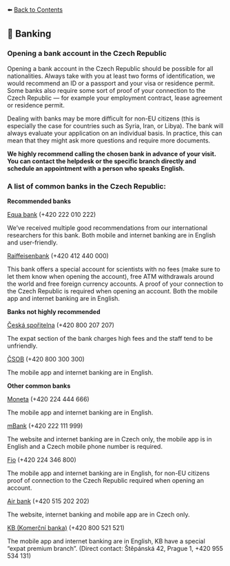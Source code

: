 ⬅️ <a href="https://github.com/prgai/Practical-Guide-for-a-Happy-Life-in-Prague/blob/Index/Contents/Contents.md">Back to Contents</a>

## 🏧 Banking

### Opening a bank account in the Czech Republic

Opening a bank account in the Czech Republic should be possible for all nationalities. Always take with you at least two forms of identification, we would recommend an ID or a passport and your visa or residence permit. Some banks also require some sort of proof of your connection to the Czech Republic — for example your employment contract, lease agreement or residence permit. 

Dealing with banks may be more difficult for non-EU citizens (this is especially the case for countries such as Syria, Iran, or Libya). The bank will always evaluate your application on an individual basis. In practice, this can mean that they might ask more questions and require more documents.

**We highly recommend calling the chosen bank in advance of your visit. You can contact the helpdesk or the specific branch directly and schedule an appointment with a person who speaks English.**

### A list of common banks in the Czech Republic:

**Recommended banks**

[Equa bank](https://www.equabank.cz/en?_locale=en) (+420 222 010 222)

We’ve received multiple good recommendations from our international researchers for this bank. Both mobile and internet banking are in English and user-friendly.

[Raiffeisenbank](https://www.rb.cz/en) (+420 412 440 000)

This bank offers a special account for scientists with no fees (make sure to let them know when opening the account), free ATM withdrawals around the world and free foreign currency accounts. A proof of your connection to the Czech Republic is required when opening an account. Both the mobile app and internet banking are in English.

**Banks not highly recommended**

[Česká spořitelna](https://www.csas.cz/en/personal-finance) (+420 800 207 207)

The expat section of the bank charges high fees and the staff tend to be unfriendly.

[ČSOB](https://www.csob.cz/portal/people) (+420 800 300 300)

The mobile app and internet banking are in English.

**Other common banks**

[Moneta](https://www.moneta.cz/web/en) (+420 224 444 666)

The mobile app and internet banking are in English.

[mBank](https://www.mbank.cz/osobni/) (+420 222 111 999)

The website and internet banking are in Czech only, the mobile app is in English and a Czech mobile phone number is required.

[Fio](https://www.fio.cz/) (+420 224 346 800)

The mobile app and internet banking are in English, for non-EU citizens proof of connection to the Czech Republic required when opening an account.

[Air bank](https://www.airbank.cz/) (+420 515 202 202)

The website, internet banking and mobile app are in Czech only.

[KB (Komerční banka)](https://www.kb.cz/en/) (+420 800 521 521)

The mobile app and internet banking are in English, KB have a special “expat premium branch”. (Direct contact: Štěpánská 42, Prague 1, +420 955 534 131)
